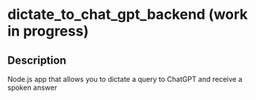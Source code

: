 # dictate_to_chat_gpt_backend (work in progress)

## Description 

Node.js app that allows you to dictate a query to ChatGPT and receive a spoken answer

